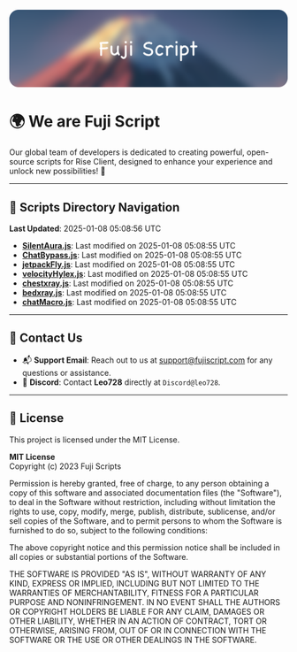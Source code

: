 ![Banner](.github/b.webp)

# 🌍 **We are Fuji Script**

Our global team of developers is dedicated to creating powerful, open-source scripts for Rise Client, designed to enhance your experience and unlock new possibilities! 🌟

---
<!-- SCRIPTS_NAVIGATION_START -->
## 📂 **Scripts Directory Navigation**

**Last Updated**: 2025-01-08 05:08:56 UTC

- **[SilentAura.js](scripts/SilentAura.js)**: Last modified on 2025-01-08 05:08:55 UTC
- **[ChatBypass.js](scripts/ChatBypass.js)**: Last modified on 2025-01-08 05:08:55 UTC
- **[jetpackFly.js](scripts/jetpackFly.js)**: Last modified on 2025-01-08 05:08:55 UTC
- **[velocityHylex.js](scripts/velocityHylex.js)**: Last modified on 2025-01-08 05:08:55 UTC
- **[chestxray.js](scripts/chestxray.js)**: Last modified on 2025-01-08 05:08:55 UTC
- **[bedxray.js](scripts/bedxray.js)**: Last modified on 2025-01-08 05:08:55 UTC
- **[chatMacro.js](scripts/chatMacro.js)**: Last modified on 2025-01-08 05:08:55 UTC

<!-- SCRIPTS_NAVIGATION_END -->

---

## 💬 **Contact Us**  
- 📬 **Support Email**: Reach out to us at [support@fujiscript.com](mailto:support@fujiscript.com) for any questions or assistance.  
- 💬 **Discord**: Contact **Leo728** directly at `Discord@leo728`.

---

## 📜 **License**

This project is licensed under the MIT License.  

**MIT License**  
Copyright (c) 2023 Fuji Scripts  

Permission is hereby granted, free of charge, to any person obtaining a copy of this software and associated documentation files (the "Software"), to deal in the Software without restriction, including without limitation the rights to use, copy, modify, merge, publish, distribute, sublicense, and/or sell copies of the Software, and to permit persons to whom the Software is furnished to do so, subject to the following conditions:  

The above copyright notice and this permission notice shall be included in all copies or substantial portions of the Software.  

THE SOFTWARE IS PROVIDED "AS IS", WITHOUT WARRANTY OF ANY KIND, EXPRESS OR IMPLIED, INCLUDING BUT NOT LIMITED TO THE WARRANTIES OF MERCHANTABILITY, FITNESS FOR A PARTICULAR PURPOSE AND NONINFRINGEMENT. IN NO EVENT SHALL THE AUTHORS OR COPYRIGHT HOLDERS BE LIABLE FOR ANY CLAIM, DAMAGES OR OTHER LIABILITY, WHETHER IN AN ACTION OF CONTRACT, TORT OR OTHERWISE, ARISING FROM, OUT OF OR IN CONNECTION WITH THE SOFTWARE OR THE USE OR OTHER DEALINGS IN THE SOFTWARE.  
